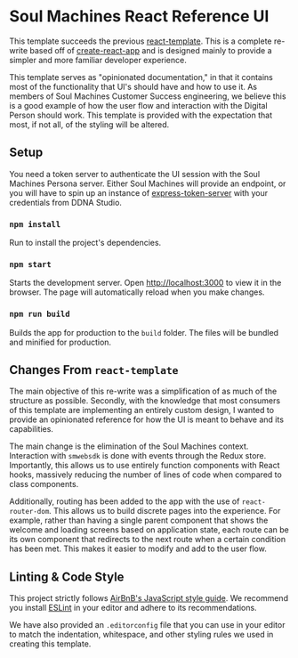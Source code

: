 # Soul Machines React Reference UI

This template succeeds the previous [react-template](https://github.com/soulmachines/react-template). This is a complete re-write based off of [create-react-app](https://github.com/facebook/create-react-app) and is designed mainly to provide a simpler and more familiar developer experience.

This template serves as "opinionated documentation," in that it contains most of the functionality that UI's should have and how to use it. As members of Soul Machines Customer Success engineering, we believe this is a good example of how the user flow and interaction with the Digital Person should work. This template is provided with the expectation that most, if not all, of the styling will be altered.

## Setup

You need a token server to authenticate the UI session with the Soul Machines Persona server. Either Soul Machines will provide an endpoint, or you will have to spin up an instance of [express-token-server](https://github.com/soulmachines/express-token-server) with your credentials from DDNA Studio.

### `npm install`
Run to install the project's dependencies.

### `npm start`
Starts the development server. Open [http://localhost:3000](http://localhost:3000) to view it in the browser. The page will automatically reload when you make changes.

### `npm run build`
Builds the app for production to the `build` folder. The files will be bundled and minified for production.

## Changes From `react-template`

The main objective of this re-write was a simplification of as much of the structure as possible. Secondly, with the knowledge that most consumers of this template are implementing an entirely custom design, I wanted to provide an opinionated reference for how the UI is meant to behave and its capabilities.

The main change is the elimination of the Soul Machines context. Interaction with `smwebsdk` is done with events through the Redux store. Importantly, this allows us to use entirely function components with React hooks, massively reducing the number of lines of code when compared to class components.

Additionally, routing has been added to the app with the use of `react-router-dom`. This allows us to build discrete pages into the experience. For example, rather than having a single parent component that shows the welcome and loading screens based on application state, each route can be its own component that redirects to the next route when a certain condition has been met. This makes it easier to modify and add to the user flow.

## Linting & Code Style

This project strictly follows [AirBnB's JavaScript style guide](https://github.com/airbnb/javascript). We recommend you install [ESLint](https://eslint.org/) in your editor and adhere to its recommendations.

We have also provided an `.editorconfig` file that you can use in your editor to match the indentation, whitespace, and other styling rules we used in creating this template.

